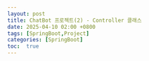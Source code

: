 ```yaml
---
layout: post
title: ChatBot 프로젝트(2) - Controller 클래스
date: 2025-04-10 02:00 +0800
tags: [SpringBoot,Project]
categories: [SpringBoot]
toc:  true
---
```


